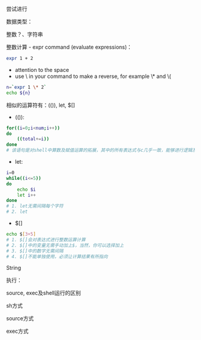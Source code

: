 尝试进行

数据类型：

整数？、字符串



整数计算 - expr command (evaluate expressions)：

```bash
expr 1 + 2
```

- attention to the space
- use \\ in your command to make a reverse, for example \\\* and \\\(

```bash
n=`expr 1 \* 2`
echo ${n}
```

相似的运算符有：\(\(\)\), let, $\[\]

- (()):

```bash
for((i=0;i<num;i++))
do
	((total+=i))
done
# 该语句是对shell中算数及赋值运算的拓展，其中的所有表达式与c几乎一致，能够进行逻辑及四则运算
```

- let:

```bash
i=0
while((i<=5))
do
	echo $i
	let i++
done
# 1. let无需间隔每个字符
# 2. let
```

- $\[\]

```bash
echo $[3+5]
# 1. $[]会对表达式进行整数运算计算
# 2. $[]中的变量无需手动加上$，当然，你可以选择加上
# 3. $[]中的数字无需间隔
# 4. $[]不能单独使用，必须让计算结果有所指向
```





String









执行：

source, exec及shell运行的区别

sh方式

source方式

exec方式